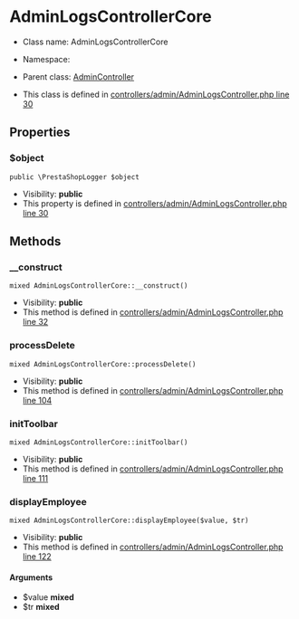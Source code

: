 AdminLogsControllerCore
===============






* Class name: AdminLogsControllerCore
* Namespace: 
* Parent class: [AdminController](AdminControllerCore)

* This class is defined in [controllers/admin/AdminLogsController.php line 30](https://github.com/PrestaShop/PrestaShop/blob/1.6.1.1/controllers/admin/AdminLogsController.php#30)





Properties
----------


### $object

    public \PrestaShopLogger $object





* Visibility: **public**
* This property is defined in [controllers/admin/AdminLogsController.php line 30](https://github.com/PrestaShop/PrestaShop/blob/1.6.1.1/controllers/admin/AdminLogsController.php#30)


Methods
-------


### __construct

    mixed AdminLogsControllerCore::__construct()





* Visibility: **public**
* This method is defined in [controllers/admin/AdminLogsController.php line 32](https://github.com/PrestaShop/PrestaShop/blob/1.6.1.1/controllers/admin/AdminLogsController.php#32)




### processDelete

    mixed AdminLogsControllerCore::processDelete()





* Visibility: **public**
* This method is defined in [controllers/admin/AdminLogsController.php line 104](https://github.com/PrestaShop/PrestaShop/blob/1.6.1.1/controllers/admin/AdminLogsController.php#104)




### initToolbar

    mixed AdminLogsControllerCore::initToolbar()





* Visibility: **public**
* This method is defined in [controllers/admin/AdminLogsController.php line 111](https://github.com/PrestaShop/PrestaShop/blob/1.6.1.1/controllers/admin/AdminLogsController.php#111)




### displayEmployee

    mixed AdminLogsControllerCore::displayEmployee($value, $tr)





* Visibility: **public**
* This method is defined in [controllers/admin/AdminLogsController.php line 122](https://github.com/PrestaShop/PrestaShop/blob/1.6.1.1/controllers/admin/AdminLogsController.php#122)


#### Arguments
* $value **mixed**
* $tr **mixed**


